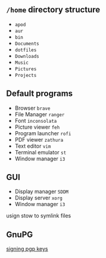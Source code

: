 ## `/home` directory structure

* `apod`
* `aur`
* `bin`
* `Documents`
* `dotfiles`
* `Downloads`
* `Music`
* `Pictures`
* `Projects`

## Default programs

* Browser `brave`
* File Manager `ranger`
* Font `inconsolata`
* Picture viewer `feh`
* Program launcher `rofi`
* PDF viewer `zathura`
* Text editor `vim`
* Terminal emulator `st`
* Window manager `i3`

## GUI

* Display manager `SDDM`
* Display server `xorg`
* Window manager `i3`

usign stow to symlink files

## GnuPG

[signing pgp keys](gnupg/.gnupg/signing-pgp-keys.md)
